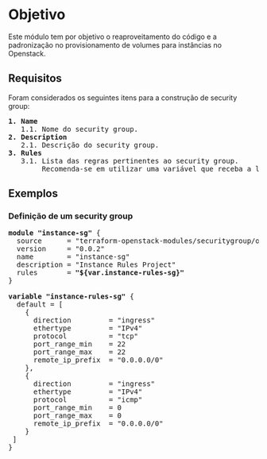 # Objetivo
Este módulo tem por objetivo o reaproveitamento do código e a padronização no provisionamento de volumes para instâncias no Openstack.

## Requisitos
Foram considerados os seguintes itens para a construção de security group:
<pre>
<b>1. Name</b>
   1.1. Nome do security group.
<b>2. Description</b>
   2.1. Descrição do security group.
<b>3. Rules</b>
   3.1. Lista das regras pertinentes ao security group. 
        Recomenda-se em utilizar uma variável que receba a lista de regras.
</pre>   

## Exemplos
### Definição de um security group
<pre>
<b>module "instance-sg" </b>{
  source      = "terraform-openstack-modules/securitygroup/openstack"
  version     = "0.0.2"
  name        = "instance-sg"
  description = "Instance Rules Project"
  rules       = <b>"${var.instance-rules-sg}"</b>
}

<b>variable "instance-rules-sg"</b> {
  default = [
    {
      direction         = "ingress"
      ethertype         = "IPv4"
      protocol          = "tcp"
      port_range_min    = 22
      port_range_max    = 22
      remote_ip_prefix  = "0.0.0.0/0"
    },
    {
      direction         = "ingress"
      ethertype         = "IPv4"
      protocol          = "icmp"
      port_range_min    = 0
      port_range_max    = 0
      remote_ip_prefix  = "0.0.0.0/0"
    }
 ]
}
</pre>
